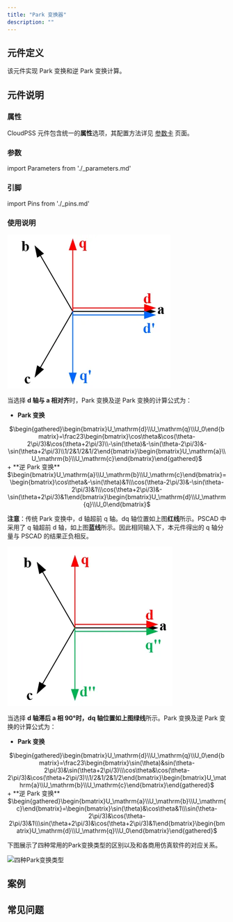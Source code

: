 ```yaml
---
title: "Park 变换器"
description: ""
---
```


## 元件定义

该元件实现 Park 变换和逆 Park 变换计算。

## 元件说明

### 属性

CloudPSS 元件包含统一的**属性**选项，其配置方法详见 [参数卡](docs/documents/software/10-xstudio/20-simstudio/40-workbench/20-function-zone/30-design-tab/30-param-panel/index.md) 页面。

### 参数

import Parameters from './_parameters.md'

<Parameters/>

### 引脚

import Pins from './_pins.md'

<Pins/>

### 使用说明

![坐标位置](./ParkTransform1.png "坐标位置")

当选择 **d 轴与 a 相对齐**时，Park 变换及逆 Park 变换的计算公式为：
+ **Park 变换**
<center>
$\begin{gathered}\begin{bmatrix}U_\mathrm{d}\\U_\mathrm{q}\\U_0\end{bmatrix}=\frac23\begin{bmatrix}\cos\theta&\cos(\theta-2\pi/3)&\cos(\theta+2\pi/3)\\-\sin(\theta)&-\sin(\theta-2\pi/3)&-\sin(\theta+2\pi/3)\\1/2&1/2&1/2\end{bmatrix}\begin{bmatrix}U_\mathrm{a}\\U_\mathrm{b}\\U_\mathrm{c}\end{bmatrix}\end{gathered}$
</center>
+ **逆 Park 变换**
<center>
$\begin{bmatrix}U_\mathrm{a}\\U_\mathrm{b}\\U_\mathrm{c}\end{bmatrix}=\begin{bmatrix}\cos\theta&-\sin(\theta)&1\\\cos(\theta-2\pi/3)&-\sin(\theta-2\pi/3)&1\\\cos(\theta+2\pi/3)&-\sin(\theta+2\pi/3)&1\end{bmatrix}\begin{bmatrix}U_\mathrm{d}\\U_\mathrm{q}\\U_0\end{bmatrix}$
</center>

**注意**：传统 Park 变换中，d 轴超前 q 轴。dq 轴位置如上图**红线**所示。PSCAD 中采用了 q 轴超前 d 轴，如上图**蓝线**所示。因此相同输入下，本元件得出的 q 轴分量与 PSCAD 的结果正负相反。

![坐标位置](./ParkTransform2.png)

当选择 **d 轴滞后 a 相 90°**时，dq 轴位置如上图**绿线**所示。Park 变换及逆 Park 变换的计算公式为：
+ **Park 变换**
<center>
$\begin{gathered}\begin{bmatrix}U_\mathrm{d}\\U_\mathrm{q}\\U_0\end{bmatrix}=\frac23\begin{bmatrix}\sin(\theta)&sin(\theta-2\pi/3)&\sin(\theta+2\pi/3)\\\cos\theta&\cos(\theta-2\pi/3)&\cos(\theta+2\pi/3)\\1/2&1/2&1/2\end{bmatrix}\begin{bmatrix}U_\mathrm{a}\\U_\mathrm{b}\\U_\mathrm{c}\end{bmatrix}\end{gathered}$
</center>
+ **逆 Park 变换**
<center>
$\begin{gathered}\begin{bmatrix}U_\mathrm{a}\\U_\mathrm{b}\\U_\mathrm{c}\end{bmatrix}=\begin{bmatrix}\sin(\theta)&\cos\theta&1\\\sin(\theta-2\pi/3)&\cos(\theta-2\pi/3)&1\\\sin(\theta+2\pi/3)&\cos(\theta+2\pi/3)&1\end{bmatrix}\begin{bmatrix}U_\mathrm{d}\\U_\mathrm{q}\\U_0\end{bmatrix}\end{gathered}$
</center>

下图展示了四种常用的Park变换类型的区别以及和各商用仿真软件的对应关系。

![四种Park变换类型](./park_transform.png)

## 案例

## 常见问题
